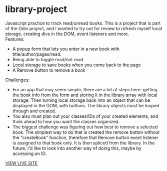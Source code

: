 # library-project
Javascript practice to track read/unread books. 
This is a project that is part of the Odin project, and I wanted to try out for review to refresh myself local storage, creating divs in the DOM, event listeners and more.</br>
Features:
- A popup form that lets you enter in a new book with title/author/pages/read.</br>
- Being able to toggle read/not read </br>
- Local storage to save books when you come back to the page</br>
- A Remove button to remove a book</br>

Challenges:
- For an app that may seem simple, there are a lot of steps here: getting the book info from the form and storing it in the library array with local storage. Then turning local storage back into an object that can be displayed in the DOM, with buttons. The library objects must be looped through and created. 
- You also must plan out your classes/IDs of your created elements, and think ahead to how you want the classes organized.
- The biggest challenge was figuring out how best to remove a selected book. The simplest way to do that is created the remove button without the "createBook" function, therefore that Remove button event listener is assigned to that book only. It is then spliced from the library. In the future, I'd like to look into another way of doing this, maybe by accessing an ID.

<a href='https://janellemeowers.github.io/library-project/'>VIEW LIVE SITE</a>

